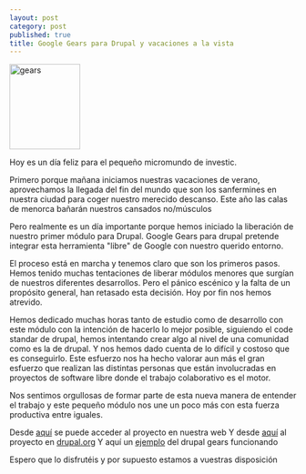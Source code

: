 ```yaml
---
layout: post
category: post
published: true
title: Google Gears para Drupal y vacaciones a la vista
---
```


<img src="/files/u1/gears.png" width="124" height="150" alt="gears" />

Hoy es un día feliz para el pequeño micromundo de investic.

Primero porque mañana iniciamos nuestras vacaciones de verano, aprovechamos la llegada del fin del mundo que son los sanfermines en nuestra ciudad para coger nuestro merecido descanso. Este año las calas de menorca bañarán nuestros cansados no/músculos

Pero realmente es un día  importante porque hemos iniciado la liberación de nuestro primer módulo para Drupal. Google Gears para drupal pretende integrar esta herramienta "libre" de Google con nuestro querido entorno. 

El proceso está en marcha y tenemos claro que son los primeros pasos. Hemos tenido muchas tentaciones de liberar módulos menores que surgían de nuestros diferentes desarrollos. Pero el pánico escénico y la falta de un propósito general, han retasado esta decisión. Hoy por fin nos hemos atrevido. 

Hemos dedicado muchas horas tanto de estudio como de desarrollo con este módulo con la intención de hacerlo lo mejor posible, siguiendo el code standar de drupal, hemos intentando crear algo al nivel de una comunidad como es la de drupal. Y  nos hemos dado cuenta de lo difícil y costoso que es conseguirlo. Este esfuerzo nos ha hecho valorar aun más el gran esfuerzo que realizan las distintas personas que están involucradas en proyectos de software libre donde el trabajo colaborativo es el motor.

Nos sentimos orgullosas de formar parte de esta nueva manera de entender el trabajo y este pequeño módulo nos une un poco más con esta fuerza productiva entre iguales.

Desde <a href="http://www.investic.net/proyectos/gears" title="gears">aquí</a> se puede acceder al proyecto en nuestra web 
Y desde <a href="http://drupal.org/project/gears" title="gears">aquí</a> al proyecto en <a href="http://www.drupal.org" title="drupal">drupal.org</a>
Y aquí un <a href="http://www.investic.net/clientes" title="ejemplo gears">ejemplo</a> del drupal gears funcionando 

Espero que lo disfrutéis y por supuesto  estamos a vuestras disposición